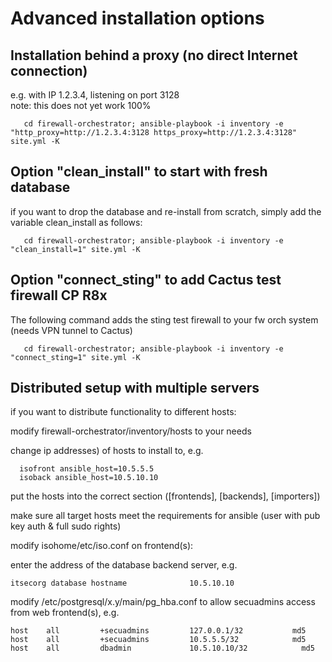# Advanced installation options

## Installation behind a proxy (no direct Internet connection)
e.g. with IP 1.2.3.4, listening on port 3128  
note: this does not yet work 100%

       cd firewall-orchestrator; ansible-playbook -i inventory -e "http_proxy=http://1.2.3.4:3128 https_proxy=http://1.2.3.4:3128" site.yml -K
       
## Option "clean_install" to start with fresh database
if you want to drop the database and re-install from scratch, simply add the variable clean_install as follows:
    
       cd firewall-orchestrator; ansible-playbook -i inventory -e "clean_install=1" site.yml -K

## Option "connect_sting" to add Cactus test firewall CP R8x
The following command adds the sting test firewall to your fw orch system (needs VPN tunnel to Cactus)

       cd firewall-orchestrator; ansible-playbook -i inventory -e "connect_sting=1" site.yml -K

## Distributed setup with multiple servers

if you want to distribute functionality to different hosts:

   modify firewall-orchestrator/inventory/hosts to your needs 

   change ip addresses) of hosts to install to, e.g. 

      isofront ansible_host=10.5.5.5
      isoback ansible_host=10.5.10.10
	
   put the hosts into the correct section ([frontends], [backends], [importers])
	   
   make sure all target hosts meet the requirements for ansible (user with pub key auth & full sudo rights)
	
   modify isohome/etc/iso.conf on frontend(s):
	
   enter the address of the database backend server, e.g.
		
	itsecorg database hostname              10.5.10.10
	
   modify /etc/postgresql/x.y/main/pg_hba.conf to allow secuadmins access from web frontend(s), e.g.
	
	host    all         +secuadmins         127.0.0.1/32           md5
	host    all         +secuadmins         10.5.5.5/32            md5
	host    all         dbadmin             10.5.10.10/32            md5
